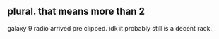 plural. that means more than 2
---------------------------------
galaxy 9 radio arrived pre clipped.  idk it probably still is a decent rack.
